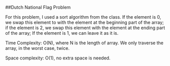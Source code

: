 ##Dutch National Flag Problem

For this problem, I used a sort algorithm from the class. If the element is 0, we swap this element to with the element at the beginning part of the array; if the element is 2, we swap this element with the element at the ending part of the array; If the element is 1, we can leave it as it is.

Time Complexity: O(N), where N is the length of array. We only traverse the array, in the worst case, twice. 

Space complexity: O(1), no extra space is needed.